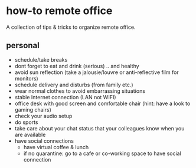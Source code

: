 # how-to remote office
A collection of tips &amp; tricks to organize remote office.

## personal
* schedule/take breaks
* dont forget to eat and drink (serious) .. and healthy
* avoid sun reflection (take a jalousie/louvre or anti-reflective film for monitors)
* schedule delivery and disturbs (from family etc.)
* wear normal clothes to avoid embarrassing situations
* stable Internet connection (LAN not WIFI)
* office desk with good screen and comfortable chair (hint: have a look to gaming chairs)
* check your audio setup
* do sports
* take care about your chat status that your colleagues know when you are available
* have social connections
  * have virtual coffee & lunch
  * if no quarantine: go to a cafe or co-working space to have social connection
